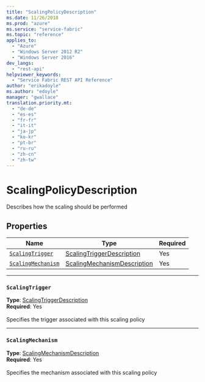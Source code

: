 ```yaml
---
title: "ScalingPolicyDescription"
ms.date: 11/26/2018
ms.prod: "azure"
ms.service: "service-fabric"
ms.topic: "reference"
applies_to: 
  - "Azure"
  - "Windows Server 2012 R2"
  - "Windows Server 2016"
dev_langs: 
  - "rest-api"
helpviewer_keywords: 
  - "Service Fabric REST API Reference"
author: "erikadoyle"
ms.author: "edoyle"
manager: "gwallace"
translation.priority.mt: 
  - "de-de"
  - "es-es"
  - "fr-fr"
  - "it-it"
  - "ja-jp"
  - "ko-kr"
  - "pt-br"
  - "ru-ru"
  - "zh-cn"
  - "zh-tw"
---
```

# ScalingPolicyDescription

Describes how the scaling should be performed

## Properties
| Name | Type | Required |
| --- | --- | --- |
| [`ScalingTrigger`](#scalingtrigger) | [ScalingTriggerDescription](sfclient-v64-model-scalingtriggerdescription.md) | Yes |
| [`ScalingMechanism`](#scalingmechanism) | [ScalingMechanismDescription](sfclient-v64-model-scalingmechanismdescription.md) | Yes |

____
### `ScalingTrigger`
__Type__: [ScalingTriggerDescription](sfclient-v64-model-scalingtriggerdescription.md) <br/>
__Required__: Yes<br/>
<br/>
Specifies the trigger associated with this scaling policy

____
### `ScalingMechanism`
__Type__: [ScalingMechanismDescription](sfclient-v64-model-scalingmechanismdescription.md) <br/>
__Required__: Yes<br/>
<br/>
Specifies the mechanism associated with this scaling policy

